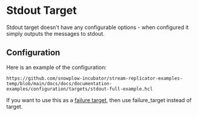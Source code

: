 # Stdout Target

Stdout target doesn't have any configurable options - when configured it simply outputs the messages to stdout.
## Configuration 

Here is an example of the configuration:

```hcl reference
https://github.com/snowplow-incubator/stream-replicator-examples-temp/blob/main/docs/docs/documentation-examples/configuration/targets/stdout-full-example.hcl
```

If you want to use this as a [failure target](/docs/pipeline-components-and-applications/snowbridge/concepts/failure-model/index.md#failure-targets), then use failure_target instead of target.